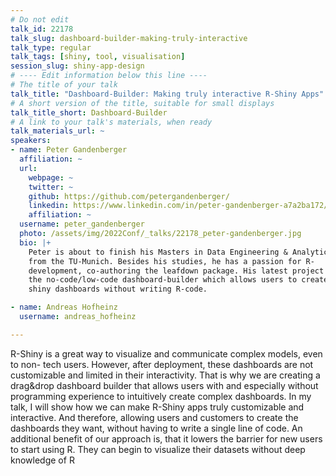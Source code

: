 ```yaml
---
# Do not edit
talk_id: 22178
talk_slug: dashboard-builder-making-truly-interactive
talk_type: regular
talk_tags: [shiny, tool, visualisation]
session_slug: shiny-app-design
# ---- Edit information below this line ----
# The title of your talk
talk_title: "Dashboard-Builder: Making truly interactive R-Shiny Apps"
# A short version of the title, suitable for small displays
talk_title_short: Dashboard-Builder
# A link to your talk's materials, when ready
talk_materials_url: ~
speakers:
- name: Peter Gandenberger
  affiliation: ~
  url:
    webpage: ~
    twitter: ~
    github: https://github.com/petergandenberger/
    linkedin: https://www.linkedin.com/in/peter-gandenberger-a7a2ba172/
    affiliation: ~
  username: peter_gandenberger
  photo: /assets/img/2022Conf/_talks/22178_peter-gandenberger.jpg
  bio: |+
    Peter is about to finish his Masters in Data Engineering & Analytics
    from the TU-Munich. Besides his studies, he has a passion for R-
    development, co-authoring the leafdown package. His latest project is
    the no-code/low-code dashboard-builder which allows users to create
    shiny dashboards without writing R-code.

- name: Andreas Hofheinz
  username: andreas_hofheinz

---
```


<!-- ABSTRACT ----
Please write abstract below. You may use simple markdown (links, code style, bold, italics)
-->

R-Shiny is a great way to visualize and communicate complex models, even to non-
tech users. However, after deployment, these dashboards are not customizable
and limited in their interactivity. That is why we are creating a drag&drop
dashboard builder that allows users with and especially without programming
experience to intuitively create complex dashboards. In my talk, I will show
how we can make R-Shiny apps truly customizable and interactive. And therefore,
allowing users and customers to create the dashboards they want, without having
to write a single line of code. An additional benefit of our approach is,
that it lowers the barrier for new users to start using R. They can begin to
visualize their datasets without deep knowledge of R

